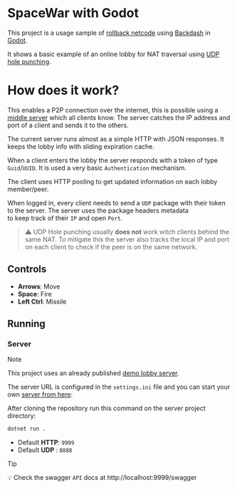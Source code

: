 # SpaceWar with Godot

This project is a usage sample of [rollback netcode](https://lucasteles.github.io/Backdash/docs/introduction.html#how-does-it-work) using [Backdash](https://github.com/lucasteles/Backdash) in [Godot](https://godotengine.org/).

It shows a basic example of an online lobby for NAT traversal using [UDP hole punching](https://en.wikipedia.org/wiki/UDP_hole_punching).

# How does it work?

This enables a P2P connection over the internet, this is possible using
a [middle server](https://github.com/lucasteles/Backdash/tree/master/samples/LobbyServer)
which all clients know.
The server catches the IP address and port of a client and sends it to the others.

The current server runs almost as a simple HTTP with JSON responses. It keeps the lobby info with sliding expiration
cache.

When a client enters the lobby the server responds with a token of type `Guid`/`UUID`. It is used a very
basic `Authentication` mechanism.

The client uses HTTP pooling to get updated information on each lobby member/peer.

When logged in, every client needs to send a `UDP` package with their token to the server. The server uses the package headers metadata  
to keep track of their `IP` and open `Port`.

> ⚠️ UDP Hole punching usually **does not** work witch clients behind the same NAT. To mitigate this the server
> also tracks the local IP and port on each client to check if the peer is on the same network.

## Controls

- **Arrows**: Move
- **Space**: Fire
- **Left Ctrl**: Missile

## Running

### Server

> [!NOTE]
> This project uses an already published [demo lobby server](https://lobby-server.fly.dev/swagger/index.html).

The server URL is configured in the `settings.ini` file and you can start your own [server from here](https://github.com/lucasteles/Backdash/tree/master/samples/LobbyServer):

After cloning the repository run this command on the server project directory:
```bash
dotnet run .
```

- Default **HTTP**: `9999`
- Default **UDP** : `8888`

> [!TIP]
> 💡 Check the swagger `API` docs at http://localhost:9999/swagger
